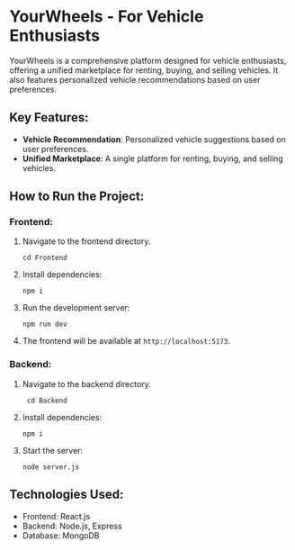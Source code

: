 # YourWheels - For Vehicle Enthusiasts

YourWheels is a comprehensive platform designed for vehicle enthusiasts, offering a unified marketplace for renting, buying, and selling vehicles. It also features personalized vehicle recommendations based on user preferences.

## Key Features:
- **Vehicle Recommendation**: Personalized vehicle suggestions based on user preferences.
- **Unified Marketplace**: A single platform for renting, buying, and selling vehicles.

## How to Run the Project:

### Frontend:
1. Navigate to the frontend directory.
    ```
    cd Frontend
    ```
2. Install dependencies:
    ```
    npm i
    ```
3. Run the development server:
    ```
    npm run dev
    ```
4. The frontend will be available at `http://localhost:5173`.

### Backend:
1. Navigate to the backend directory.
   ```
    cd Backend
    ```
3. Install dependencies:
    ```
    npm i
    ```
4. Start the server:
    ```
    node server.js
    ```



## Technologies Used:
- Frontend: React.js
- Backend: Node.js, Express
- Database: MongoDB 

